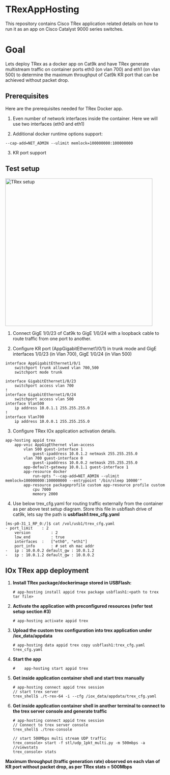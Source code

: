 # TRexAppHosting
This repository contains Cisco TRex application related details on how to run it as an app on Cisco Catalyst 9000 series switches.



# Goal

Lets deploy TRex as a docker app on Cat9k and have TRex generate multistream traffic on container
ports eth0 (on vlan 700) and eth1 (on vlan 500) to determine the maximum throughput of Cat9k KR port
that can be achieved without packet drop.



## Prerequisites
Here are the prerequisites needed for TRex Docker app. 

1. Even number of network interfaces inside the container. Here we will use two interfaces (eth0 and eth1) 

2. Additional docker runtime options support: 

```
--cap-add=NET_ADMIN --ulimit memlock=100000000:100000000
```

3. KR port support 



## Test setup

<img width="462" alt="TRex setup" src="https://user-images.githubusercontent.com/7672865/58609433-67b49200-825c-11e9-99e5-4358941b20a5.png">



1. Connect GigE 1/0/23 of Cat9k to GigE 1/0/24 with a loopback cable to route traffic from one port to another. 

2. Configure KR port (AppGigabitEthernet1/0/1) in trunk mode and GigE interfaces 1/0/23 (in Vlan 700), GigE 1/0/24 (in Vlan 500) 

```
interface AppGigabitEthernet1/0/1 
	switchport trunk allowed vlan 700,500
	switchport mode trunk

interface GigabitEthernet1/0/23 
	switchport access vlan 700
!
interface GigabitEthernet1/0/24
	switchport access vlan 500
interface Vlan500
	ip address 10.0.1.1 255.255.255.0
!
interface Vlan700
	ip address 10.0.0.1 255.255.255.0
```

3. Configure TRex IOx application activation details.

```
app-hosting appid trex
	app-vnic AppGigEthernet vlan-access
		vlan 500 guest-interface 1
			guest-ipaddress 10.0.1.2 netmask 255.255.255.0
		vlan 700 guest-interface 0
			guest-ipaddress 10.0.0.2 netmask 255.255.255.0
		app-default-gateway 10.0.1.1 guest-interface 1 
		app-resource docker
			run-opts "--cap-add=NET_ADMIN --ulimit memlock=100000000:100000000 --entrypoint '/bin/sleep 10000'"
		app-resource package­profile custom app-resource profile custom
			cpu 7000 
			memory 2000
```



4. Use below trex_cfg.yaml for routing traffic externally from the container as per above test setup
   diagram. Store this file in usbflash drive of cat9k, lets say the path is **usbflash1:trex_cfg.yaml**



```
[ms-p0-31_1_RP_0:/]$ cat /vol/usb1/trex_cfg.yaml
- port_limit	: 2 
	version 		: 2
	low_end 		: true
	interfaces	:	["eth0", "eth1"]
	port_info		: # set eh mac addr
-	ip : 10.0.0.2 default_gw : 10.0.1.2
-	ip : 10.0.1.2 default_gw : 10.0.0.2
```





## **IOx TRex app deployment**



1. **Install TRex package/dockerimage stored in USBFlash:**

   ```
   # app-hosting install appid trex package usbflash1:<path to trex tar file>
   ```

2. **Activate the application with pre­configured resources (refer test setup section #3)**

   ```
   # app-hosting activate appid trex
   ```

   

3. **Upload the custom trex configuration into trex application under /iox_data/appdata**

   ```
   # app-hosting data appid trex copy usbflash1:trex_cfg.yaml trex_cfg.yaml
   ```

   

4. **Start the app**

   ```
   #	app-hosting start appid trex
   ```

   

5. **Get inside application container shell and start trex manually**

   ```
   # app-hosting connect appid trex session
   // start trex server
   trex_shell$ ./t-rex-64 -i --cfg /iox_data/appdata/trex_cfg.yaml
   ```

   

6. **Get inside application container shell in another terminal to connect to the trex server console and generate traffic**

   ```
   # app-hosting connect appid trex session
   // Connect to trex server console
   trex_shell$ ./trex-console
   
   // start 500Mbps multi stream UDP traffic
   trex_console> start -f stl/udp_1pkt_multi.py -m 500mbps -a //viewstats
   trex_console> stats
   ```


**Maximum throughput (traffic generation rate) observed on each vlan of KR port without packet drop, as per TRex stats = 500Mbps**

